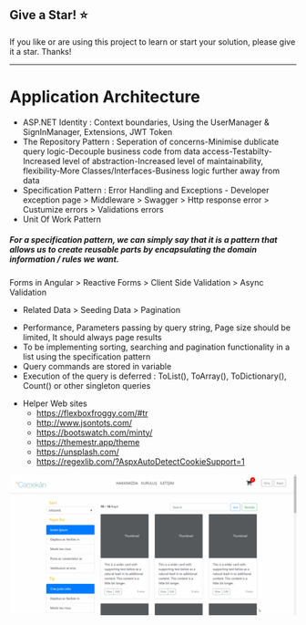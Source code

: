 
## Give a Star! :star:

If you like or are using this project to learn or start your solution, please give it a star. Thanks!
<hr>

# Application Architecture
* ASP.NET Identity : Context boundaries, Using the UserManager & SignInManager, Extensions, JWT Token
* The Repository Pattern : Seperation of concerns-Minimise dublicate query logic-Decouple business code from data access-Testabilty-Increased level of abstraction-Increased level of maintainability, flexibility-More Classes/Interfaces-Business logic further away from data <br>
* Specification Pattern : Error Handling and Exceptions - Developer exception page > Middleware > Swagger > Http response error > Custumize errors > Validations errors
* Unit Of Work Pattern
##### For a specification pattern, we can simply say that it is a pattern that allows us to create reusable parts by encapsulating the domain information / rules we want.
Forms in Angular > Reactive Forms > Client Side Validation > Async Validation
* Related Data > Seeding Data > Pagination
- Performance, Parameters passing by query string, Page size should be limited, It should always page results
- To be implementing sorting, searching and pagination functionality in a list using the specification pattern
- Query commands are stored in variable
- Execution of the query is deferred : ToList(), ToArray(), ToDictionary(), Count() or other singleton queries
* Helper Web sites
    - https://flexboxfroggy.com/#tr
    - http://www.jsontots.com/
    - https://bootswatch.com/minty/
    - https://themestr.app/theme
    - https://unsplash.com/
    - https://regexlib.com/?AspxAutoDetectCookieSupport=1

![APP](https://github.com/NisanurBulut/Camekan/blob/master/Trailer.gif)
